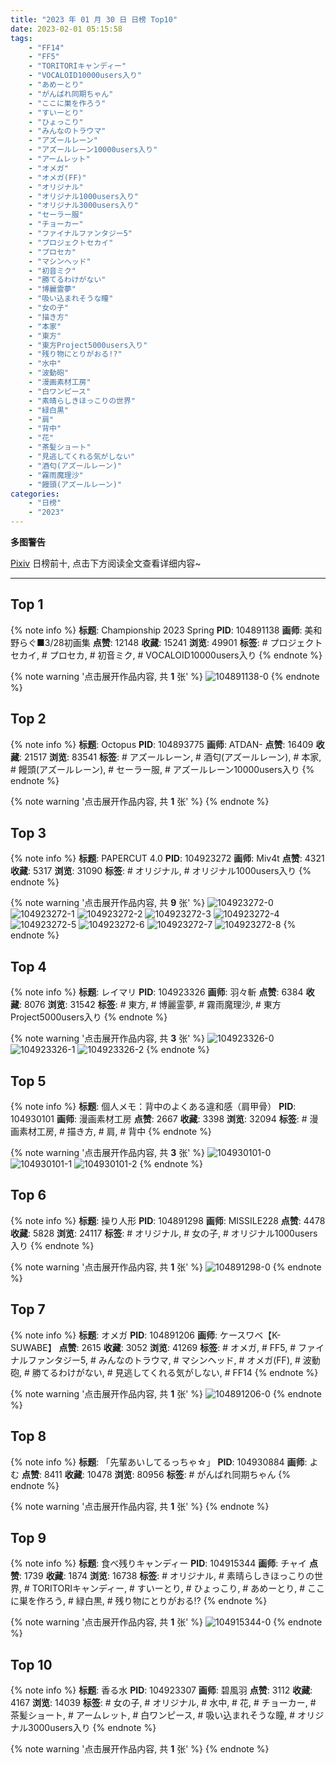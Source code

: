 ```yaml
---
title: "2023 年 01 月 30 日 日榜 Top10"
date: 2023-02-01 05:15:58
tags:
    - "FF14"
    - "FF5"
    - "TORITORIキャンディー"
    - "VOCALOID10000users入り"
    - "あめーとり"
    - "がんばれ同期ちゃん"
    - "ここに巣を作ろう"
    - "すいーとり"
    - "ひょっこり"
    - "みんなのトラウマ"
    - "アズールレーン"
    - "アズールレーン10000users入り"
    - "アームレット"
    - "オメガ"
    - "オメガ(FF)"
    - "オリジナル"
    - "オリジナル1000users入り"
    - "オリジナル3000users入り"
    - "セーラー服"
    - "チョーカー"
    - "ファイナルファンタジー5"
    - "プロジェクトセカイ"
    - "プロセカ"
    - "マシンヘッド"
    - "初音ミク"
    - "勝てるわけがない"
    - "博麗霊夢"
    - "吸い込まれそうな瞳"
    - "女の子"
    - "描き方"
    - "本家"
    - "東方"
    - "東方Project5000users入り"
    - "残り物にとりがおる!?"
    - "水中"
    - "波動砲"
    - "漫画素材工房"
    - "白ワンピース"
    - "素晴らしきほっこりの世界"
    - "緑白黒"
    - "肩"
    - "背中"
    - "花"
    - "茶髪ショート"
    - "見逃してくれる気がしない"
    - "酒匂(アズールレーン)"
    - "霧雨魔理沙"
    - "饅頭(アズールレーン)"
categories:
    - "日榜"
    - "2023"
---
```


<i class="fa fa-triangle-exclamation"></i>**多图警告**<i class="fa fa-triangle-exclamation"></i>

[Pixiv](https://www.pixiv.net/) 日榜前十, 点击下方阅读全文查看详细内容~

<!-- more -->

---

## Top 1

{% note info %}
**标题**: Championship 2023 Spring
**PID**: 104891138 **画师**: 美和野らぐ■3/28初画集
**点赞**: 12148 **收藏**: 15241 **浏览**: 49901
**标签**: # プロジェクトセカイ, # プロセカ, # 初音ミク, # VOCALOID10000users入り
{% endnote %}

{% note warning '点击展开作品内容, 共 **1** 张' %}
![104891138-0](https://i.pixiv.re/img-original/img/2023/01/29/00/00/21/104891138_p0.png)
{% endnote %}

## Top 2

{% note info %}
**标题**: Octopus
**PID**: 104893775 **画师**: ATDAN-
**点赞**: 16409 **收藏**: 21517 **浏览**: 83541
**标签**: # アズールレーン, # 酒匂(アズールレーン), # 本家, # 饅頭(アズールレーン), # セーラー服, # アズールレーン10000users入り
{% endnote %}

{% note warning '点击展开作品内容, 共 **1** 张' %}
{% endnote %}

## Top 3

{% note info %}
**标题**: PAPERCUT 4.0
**PID**: 104923272 **画师**: Miv4t
**点赞**: 4321 **收藏**: 5317 **浏览**: 31090
**标签**: # オリジナル, # オリジナル1000users入り
{% endnote %}

{% note warning '点击展开作品内容, 共 **9** 张' %}
![104923272-0](https://i.pixiv.re/img-original/img/2023/01/30/00/01/17/104923272_p0.jpg)
![104923272-1](https://i.pixiv.re/img-original/img/2023/01/30/00/01/17/104923272_p1.jpg)
![104923272-2](https://i.pixiv.re/img-original/img/2023/01/30/00/01/17/104923272_p2.jpg)
![104923272-3](https://i.pixiv.re/img-original/img/2023/01/30/00/01/17/104923272_p3.jpg)
![104923272-4](https://i.pixiv.re/img-original/img/2023/01/30/00/01/17/104923272_p4.jpg)
![104923272-5](https://i.pixiv.re/img-original/img/2023/01/30/00/01/17/104923272_p5.jpg)
![104923272-6](https://i.pixiv.re/img-original/img/2023/01/30/00/01/17/104923272_p6.jpg)
![104923272-7](https://i.pixiv.re/img-original/img/2023/01/30/00/01/17/104923272_p7.jpg)
![104923272-8](https://i.pixiv.re/img-original/img/2023/01/30/00/01/17/104923272_p8.jpg)
{% endnote %}

## Top 4

{% note info %}
**标题**: レイマリ
**PID**: 104923326 **画师**: 羽々斬
**点赞**: 6384 **收藏**: 8076 **浏览**: 31542
**标签**: # 東方, # 博麗霊夢, # 霧雨魔理沙, # 東方Project5000users入り
{% endnote %}

{% note warning '点击展开作品内容, 共 **3** 张' %}
![104923326-0](https://i.pixiv.re/img-original/img/2023/01/30/00/01/44/104923326_p0.png)
![104923326-1](https://i.pixiv.re/img-original/img/2023/01/30/00/01/44/104923326_p1.png)
![104923326-2](https://i.pixiv.re/img-original/img/2023/01/30/00/01/44/104923326_p2.png)
{% endnote %}

## Top 5

{% note info %}
**标题**: 個人メモ：背中のよくある違和感（肩甲骨）
**PID**: 104930101 **画师**: 漫画素材工房
**点赞**: 2667 **收藏**: 3398 **浏览**: 32094
**标签**: # 漫画素材工房, # 描き方, # 肩, # 背中
{% endnote %}

{% note warning '点击展开作品内容, 共 **3** 张' %}
![104930101-0](https://i.pixiv.re/img-original/img/2023/01/30/07/00/07/104930101_p0.jpg)
![104930101-1](https://i.pixiv.re/img-original/img/2023/01/30/07/00/07/104930101_p1.jpg)
![104930101-2](https://i.pixiv.re/img-original/img/2023/01/30/07/00/07/104930101_p2.jpg)
{% endnote %}

## Top 6

{% note info %}
**标题**: 操り人形
**PID**: 104891298 **画师**: MISSILE228
**点赞**: 4478 **收藏**: 5828 **浏览**: 24117
**标签**: # オリジナル, # 女の子, # オリジナル1000users入り
{% endnote %}

{% note warning '点击展开作品内容, 共 **1** 张' %}
![104891298-0](https://i.pixiv.re/img-original/img/2023/01/29/00/01/13/104891298_p0.jpg)
{% endnote %}

## Top 7

{% note info %}
**标题**: オメガ
**PID**: 104891206 **画师**: ケースワベ【K-SUWABE】
**点赞**: 2615 **收藏**: 3052 **浏览**: 41269
**标签**: # オメガ, # FF5, # ファイナルファンタジー5, # みんなのトラウマ, # マシンヘッド, # オメガ(FF), # 波動砲, # 勝てるわけがない, # 見逃してくれる気がしない, # FF14
{% endnote %}

{% note warning '点击展开作品内容, 共 **1** 张' %}
![104891206-0](https://i.pixiv.re/img-original/img/2023/01/29/00/00/39/104891206_p0.jpg)
{% endnote %}

## Top 8

{% note info %}
**标题**: 「先輩あいしてるっちゃ☆」
**PID**: 104930884 **画师**: よむ
**点赞**: 8411 **收藏**: 10478 **浏览**: 80956
**标签**: # がんばれ同期ちゃん
{% endnote %}

{% note warning '点击展开作品内容, 共 **1** 张' %}
{% endnote %}

## Top 9

{% note info %}
**标题**: 食べ残りキャンディー
**PID**: 104915344 **画师**: チャイ
**点赞**: 1739 **收藏**: 1874 **浏览**: 16738
**标签**: # オリジナル, # 素晴らしきほっこりの世界, # TORITORIキャンディー, # すいーとり, # ひょっこり, # あめーとり, # ここに巣を作ろう, # 緑白黒, # 残り物にとりがおる!?
{% endnote %}

{% note warning '点击展开作品内容, 共 **1** 张' %}
![104915344-0](https://i.pixiv.re/img-original/img/2023/01/29/20/30/01/104915344_p0.png)
{% endnote %}

## Top 10

{% note info %}
**标题**: 香る水
**PID**: 104923307 **画师**: 碧風羽
**点赞**: 3112 **收藏**: 4167 **浏览**: 14039
**标签**: # 女の子, # オリジナル, # 水中, # 花, # チョーカー, # 茶髪ショート, # アームレット, # 白ワンピース, # 吸い込まれそうな瞳, # オリジナル3000users入り
{% endnote %}

{% note warning '点击展开作品内容, 共 **1** 张' %}
{% endnote %}

